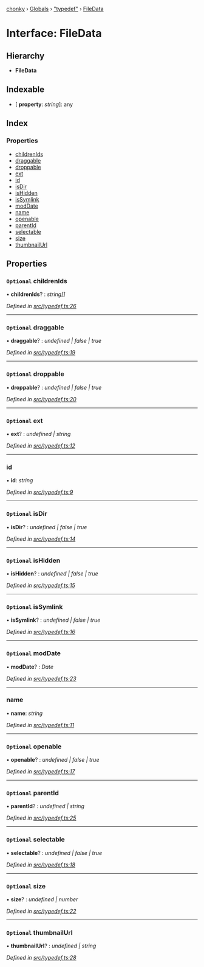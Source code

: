 [chonky](../README.md) › [Globals](../globals.md) › ["typedef"](../modules/_typedef_.md) › [FileData](_typedef_.filedata.md)

# Interface: FileData

## Hierarchy

* **FileData**

## Indexable

* \[ **property**: *string*\]: any

## Index

### Properties

* [childrenIds](_typedef_.filedata.md#optional-childrenids)
* [draggable](_typedef_.filedata.md#optional-draggable)
* [droppable](_typedef_.filedata.md#optional-droppable)
* [ext](_typedef_.filedata.md#optional-ext)
* [id](_typedef_.filedata.md#id)
* [isDir](_typedef_.filedata.md#optional-isdir)
* [isHidden](_typedef_.filedata.md#optional-ishidden)
* [isSymlink](_typedef_.filedata.md#optional-issymlink)
* [modDate](_typedef_.filedata.md#optional-moddate)
* [name](_typedef_.filedata.md#name)
* [openable](_typedef_.filedata.md#optional-openable)
* [parentId](_typedef_.filedata.md#optional-parentid)
* [selectable](_typedef_.filedata.md#optional-selectable)
* [size](_typedef_.filedata.md#optional-size)
* [thumbnailUrl](_typedef_.filedata.md#optional-thumbnailurl)

## Properties

### `Optional` childrenIds

• **childrenIds**? : *string[]*

*Defined in [src/typedef.ts:26](https://github.com/TimboKZ/Chonky/blob/cc6d20b/src/typedef.ts#L26)*

___

### `Optional` draggable

• **draggable**? : *undefined | false | true*

*Defined in [src/typedef.ts:19](https://github.com/TimboKZ/Chonky/blob/cc6d20b/src/typedef.ts#L19)*

___

### `Optional` droppable

• **droppable**? : *undefined | false | true*

*Defined in [src/typedef.ts:20](https://github.com/TimboKZ/Chonky/blob/cc6d20b/src/typedef.ts#L20)*

___

### `Optional` ext

• **ext**? : *undefined | string*

*Defined in [src/typedef.ts:12](https://github.com/TimboKZ/Chonky/blob/cc6d20b/src/typedef.ts#L12)*

___

###  id

• **id**: *string*

*Defined in [src/typedef.ts:9](https://github.com/TimboKZ/Chonky/blob/cc6d20b/src/typedef.ts#L9)*

___

### `Optional` isDir

• **isDir**? : *undefined | false | true*

*Defined in [src/typedef.ts:14](https://github.com/TimboKZ/Chonky/blob/cc6d20b/src/typedef.ts#L14)*

___

### `Optional` isHidden

• **isHidden**? : *undefined | false | true*

*Defined in [src/typedef.ts:15](https://github.com/TimboKZ/Chonky/blob/cc6d20b/src/typedef.ts#L15)*

___

### `Optional` isSymlink

• **isSymlink**? : *undefined | false | true*

*Defined in [src/typedef.ts:16](https://github.com/TimboKZ/Chonky/blob/cc6d20b/src/typedef.ts#L16)*

___

### `Optional` modDate

• **modDate**? : *Date*

*Defined in [src/typedef.ts:23](https://github.com/TimboKZ/Chonky/blob/cc6d20b/src/typedef.ts#L23)*

___

###  name

• **name**: *string*

*Defined in [src/typedef.ts:11](https://github.com/TimboKZ/Chonky/blob/cc6d20b/src/typedef.ts#L11)*

___

### `Optional` openable

• **openable**? : *undefined | false | true*

*Defined in [src/typedef.ts:17](https://github.com/TimboKZ/Chonky/blob/cc6d20b/src/typedef.ts#L17)*

___

### `Optional` parentId

• **parentId**? : *undefined | string*

*Defined in [src/typedef.ts:25](https://github.com/TimboKZ/Chonky/blob/cc6d20b/src/typedef.ts#L25)*

___

### `Optional` selectable

• **selectable**? : *undefined | false | true*

*Defined in [src/typedef.ts:18](https://github.com/TimboKZ/Chonky/blob/cc6d20b/src/typedef.ts#L18)*

___

### `Optional` size

• **size**? : *undefined | number*

*Defined in [src/typedef.ts:22](https://github.com/TimboKZ/Chonky/blob/cc6d20b/src/typedef.ts#L22)*

___

### `Optional` thumbnailUrl

• **thumbnailUrl**? : *undefined | string*

*Defined in [src/typedef.ts:28](https://github.com/TimboKZ/Chonky/blob/cc6d20b/src/typedef.ts#L28)*
